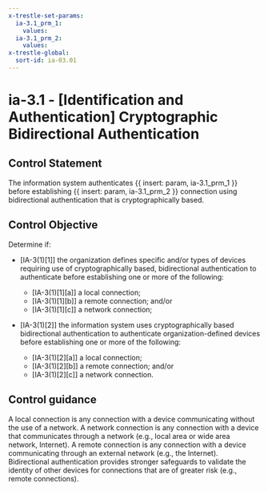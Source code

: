 ```yaml
---
x-trestle-set-params:
  ia-3.1_prm_1:
    values:
  ia-3.1_prm_2:
    values:
x-trestle-global:
  sort-id: ia-03.01
---
```


# ia-3.1 - \[Identification and Authentication\] Cryptographic Bidirectional Authentication

## Control Statement

The information system authenticates {{ insert: param, ia-3.1_prm_1 }} before establishing {{ insert: param, ia-3.1_prm_2 }} connection using bidirectional authentication that is cryptographically based.

## Control Objective

Determine if:

- \[IA-3(1)[1]\] the organization defines specific and/or types of devices requiring use of cryptographically based, bidirectional authentication to authenticate before establishing one or more of the following:

  - \[IA-3(1)[1][a]\] a local connection;
  - \[IA-3(1)[1][b]\] a remote connection; and/or
  - \[IA-3(1)[1][c]\] a network connection;

- \[IA-3(1)[2]\] the information system uses cryptographically based bidirectional authentication to authenticate organization-defined devices before establishing one or more of the following:

  - \[IA-3(1)[2][a]\] a local connection;
  - \[IA-3(1)[2][b]\] a remote connection; and/or
  - \[IA-3(1)[2][c]\] a network connection.

## Control guidance

A local connection is any connection with a device communicating without the use of a network. A network connection is any connection with a device that communicates through a network (e.g., local area or wide area network, Internet). A remote connection is any connection with a device communicating through an external network (e.g., the Internet). Bidirectional authentication provides stronger safeguards to validate the identity of other devices for connections that are of greater risk (e.g., remote connections).

